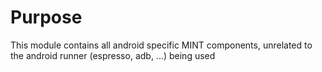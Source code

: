 # Purpose

This module contains all android specific MINT components, unrelated to the android runner (espresso, adb, ...) being used